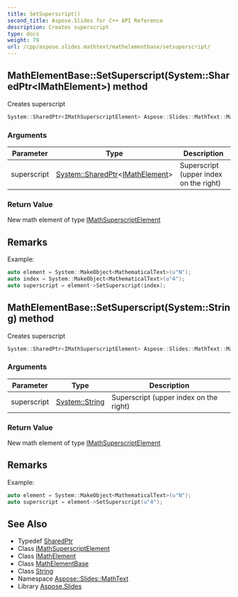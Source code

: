 ```yaml
---
title: SetSuperscript()
second_title: Aspose.Slides for C++ API Reference
description: Creates superscript
type: docs
weight: 79
url: /cpp/aspose.slides.mathtext/mathelementbase/setsuperscript/
---
```

## MathElementBase::SetSuperscript(System::SharedPtr\<IMathElement\>) method


Creates superscript

```cpp
System::SharedPtr<IMathSuperscriptElement> Aspose::Slides::MathText::MathElementBase::SetSuperscript(System::SharedPtr<IMathElement> superscript) override
```


### Arguments

| Parameter | Type | Description |
| --- | --- | --- |
| superscript | [System::SharedPtr](../../../system/sharedptr/)\<[IMathElement](../../imathelement/)\> | Superscript (upper index on the right) |

### Return Value

New math element of type [IMathSuperscriptElement](../../imathsuperscriptelement/)
## Remarks



Example: 
```cpp
auto element = System::MakeObject<MathematicalText>(u"N");
auto index = System::MakeObject<MathematicalText>(u"4");
auto superscript = element->SetSuperscript(index);
```

## MathElementBase::SetSuperscript(System::String) method


Creates superscript

```cpp
System::SharedPtr<IMathSuperscriptElement> Aspose::Slides::MathText::MathElementBase::SetSuperscript(System::String superscript) override
```


### Arguments

| Parameter | Type | Description |
| --- | --- | --- |
| superscript | [System::String](../../../system/string/) | Superscript (upper index on the right) |

### Return Value

New math element of type [IMathSuperscriptElement](../../imathsuperscriptelement/)
## Remarks



Example: 
```cpp
auto element = System::MakeObject<MathematicalText>(u"N");
auto superscript = element->SetSuperscript(u"4");
```

## See Also

* Typedef [SharedPtr](../../system/sharedptr/)
* Class [IMathSuperscriptElement](../imathsuperscriptelement/)
* Class [IMathElement](../imathelement/)
* Class [MathElementBase](./)
* Class [String](../../system/string/)
* Namespace [Aspose::Slides::MathText](../)
* Library [Aspose.Slides](../../)